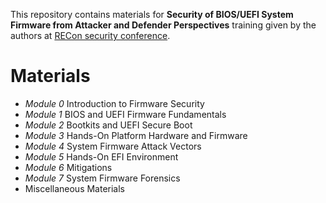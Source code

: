 This repository contains materials for **Security of BIOS/UEFI System Firmware from Attacker and Defender Perspectives** training given by the authors at [RECon security conference](https://recon.cx/2016/trainings/#trainingfirmware).

# Materials

* *Module 0* Introduction to Firmware Security
* *Module 1* BIOS and UEFI Firmware Fundamentals
* *Module 2* Bootkits and UEFI Secure Boot
* *Module 3* Hands-On Platform Hardware and Firmware
* *Module 4* System Firmware Attack Vectors
* *Module 5* Hands-On EFI Environment
* *Module 6* Mitigations
* *Module 7* System Firmware Forensics
* Miscellaneous Materials


